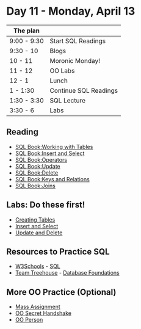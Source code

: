 # Day 11 - Monday, April 13

The plan        |      |
----------------|-------
9:00 - 9:30     | Start SQL Readings
9:30 - 10       | Blogs
10 - 11         | Moronic Monday!
11 - 12         | OO Labs
12 - 1          | Lunch
1 - 1:30        | Continue SQL Readings
1:30 - 3:30     | SQL Lecture
3:30 - 6        | Labs

## Reading

* [SQL Book:Working with Tables](http://learn.flatironschool.com/lessons/3467)
* [SQL Book:Insert and Select](http://learn.flatironschool.com/lessons/3471)
* [SQL Book:Operators](http://learn.flatironschool.com/lessons/3472)
* [SQL Book:Update](http://learn.flatironschool.com/lessons/3476)
* [SQL Book:Delete](http://learn.flatironschool.com/lessons/3477)
* [SQL Book:Keys and Relations](http://learn.flatironschool.com/lessons/3481)
* [SQL Book:Joins](http://learn.flatironschool.com/lessons/3482)

## Labs: Do these first!

* [Creating Tables](http://learn.flatironschool.com/lessons/3468)
* [Insert and Select](http://learn.flatironschool.com/lessons/3473)
* [Update and Delete](http://learn.flatironschool.com/lessons/3478)

## Resources to Practice SQL

* [W3Schools](http://www.w3schools.com/) - [SQL](http://www.w3schools.com/sql)
* [Team Treehouse](http://teamtreehouse.com/) - [Database Foundations](http://teamtreehouse.com/library/database-foundations)

## More OO Practice (Optional)

* [Mass Assignment](http://learn.flatironschool.com/lessons/3417)
* [OO Secret Handshake](http://learn.flatironschool.com/lessons/3429)
* [OO Person](http://learn.flatironschool.com/lessons/4174)
